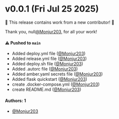 # v0.0.1 (Fri Jul 25 2025)

:tada: This release contains work from a new contributor! :tada:

Thank you, null[@Monjur203](https://github.com/Monjur203), for all your work!

#### ⚠️ Pushed to `main`

- Added deploy.yml file ([@Monjur203](https://github.com/Monjur203))
- Added release.yml file ([@Monjur203](https://github.com/Monjur203))
- Added deploy.sh file ([@Monjur203](https://github.com/Monjur203))
- Added .autorc file ([@Monjur203](https://github.com/Monjur203))
- Added amber.yaml secrets file ([@Monjur203](https://github.com/Monjur203))
- Added flask quickstart ([@Monjur203](https://github.com/Monjur203))
- create .docker-compose.yml ([@Monjur203](https://github.com/Monjur203))
- create README.md ([@Monjur203](https://github.com/Monjur203))

#### Authors: 1

- [@Monjur203](https://github.com/Monjur203)
